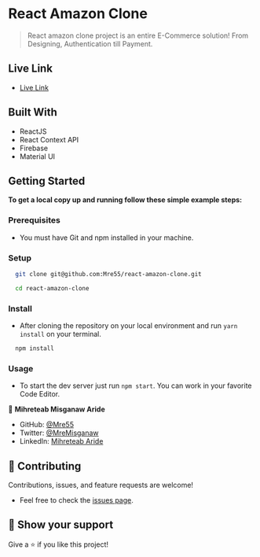 # React Amazon Clone

> React amazon clone project is an entire E-Commerce solution! From Designing, Authentication till Payment.


## Live Link

- [Live Link](https://challenge-4d469.firebaseapp.com/)

## Built With

- ReactJS
- React Context API
- Firebase
- Material UI

## Getting Started

**To get a local copy up and running follow these simple example steps:**

### Prerequisites

- You must have Git and npm installed in your machine.

### Setup

``` sh 
  git clone git@github.com:Mre55/react-amazon-clone.git
``` 
``` sh 
  cd react-amazon-clone
```

### Install

- After cloning the repository on your local environment and run `yarn install` on your terminal.

```sh
  npm install
```

### Usage

- To start the dev server just run `npm start`. You can work in your favorite Code Editor.


👤 **Mihreteab Misganaw Aride**

- GitHub: [@Mre55](https://github.com/Mre55)
- Twitter: [@MreMisganaw](https://twitter.com/MreMisganaw)
- LinkedIn: [Mihreteab Aride](https://www.linkedin.com/in/mihreteab-aride-86249812b/)

## 🤝 Contributing

Contributions, issues, and feature requests are welcome!

- Feel free to check the [issues page](https://github.com/Mre55/Mihreteab-react-redux/issues).


## 👏 Show your support

Give a ⭐️ if you like this project!
